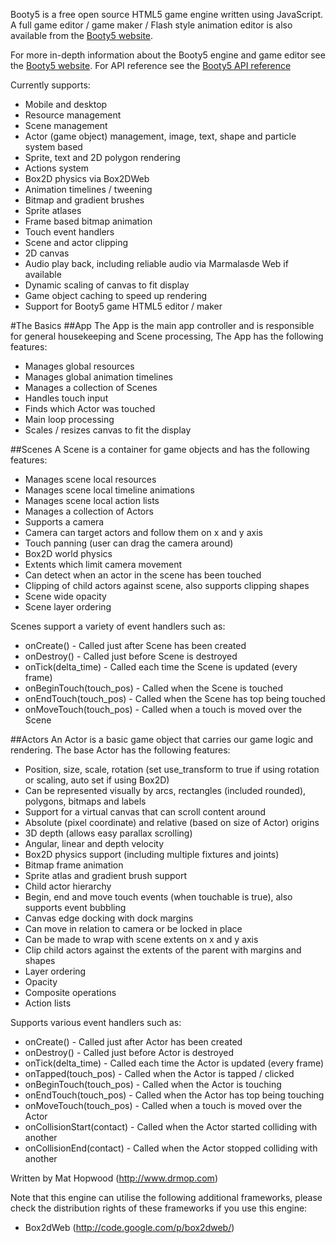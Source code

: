 Booty5 is a free open source HTML5 game engine written using JavaScript. A full game editor / game maker / Flash style animation editor  is also available from the [Booty5 website](http://booty5.com).

For more in-depth information about the Booty5 engine and game editor see the [Booty5 website](http://www.booty5.com/index.php/booty5). For API reference see the [Booty5 API reference](http://booty5.com/html5-game-engine/booty5-html5-game-engine-reference/)

Currently supports:
- Mobile and desktop
- Resource management
- Scene management
- Actor (game object) management, image, text, shape and particle system based
- Sprite, text and 2D polygon rendering
- Actions system
- Box2D physics via Box2DWeb
- Animation timelines / tweening
- Bitmap and gradient brushes
- Sprite atlases
- Frame based bitmap animation
- Touch event handlers
- Scene and actor clipping
- 2D canvas
- Audio play back, including reliable audio via Marmalasde Web if available
- Dynamic scaling of canvas to fit display
- Game object caching to speed up rendering
- Support for Booty5 game HTML5 editor / maker

#The Basics
##App
The App is the main app controller and is responsible for general housekeeping and Scene processing, The App has the following features:
- Manages global resources
- Manages global animation timelines
- Manages a collection of Scenes
- Handles touch input
- Finds which Actor was touched
- Main loop processing
- Scales / resizes  canvas to fit the display

##Scenes
A Scene is a container for game objects and has the following features:
- Manages scene local resources
- Manages scene local timeline animations
- Manages scene local action lists
- Manages a collection of Actors
- Supports a camera
- Camera can target actors and follow them on x and y axis
- Touch panning (user can drag the camera around)
- Box2D world physics
- Extents which limit camera movement
- Can detect when an actor in the scene has been touched
- Clipping of child actors against scene, also supports clipping shapes
- Scene wide opacity
- Scene layer ordering

Scenes support a variety of event handlers such as:
- onCreate() - Called just after Scene has been created
- onDestroy() - Called just before Scene is destroyed
- onTick(delta_time) - Called each time the Scene is updated (every frame)
- onBeginTouch(touch_pos) - Called when the Scene is touched
- onEndTouch(touch_pos) - Called when the Scene has top being touched
- onMoveTouch(touch_pos) - Called when a touch is moved over the Scene

##Actors
An Actor is a basic game object that carries our game logic and rendering. The base Actor has the following features:
- Position, size, scale, rotation (set use_transform to true if using rotation or scaling, auto set if using Box2D)
- Can be represented visually by arcs, rectangles (included rounded), polygons, bitmaps and labels
- Support for a virtual canvas that can scroll content around
- Absolute (pixel coordinate) and relative (based on size of Actor) origins
- 3D depth (allows easy parallax scrolling)
- Angular, linear and depth velocity
- Box2D physics support (including multiple fixtures and joints)
- Bitmap frame animation
- Sprite atlas and gradient brush support
- Child actor hierarchy
- Begin, end and move touch events (when touchable is true), also supports event bubbling
- Canvas edge docking with dock margins
- Can move in relation to camera or be locked in place
- Can be made to wrap with scene extents on x and y axis
- Clip child actors against the extents of the parent with margins and shapes
- Layer ordering
- Opacity
- Composite operations
- Action lists

Supports various event handlers such as:
- onCreate() - Called just after Actor has been created
- onDestroy() - Called just before Actor is destroyed
- onTick(delta_time) - Called each time the Actor is updated (every frame)
- onTapped(touch_pos) - Called when the Actor is tapped / clicked
- onBeginTouch(touch_pos) - Called when the Actor is touching
- onEndTouch(touch_pos) - Called when the Actor has top being touching
- onMoveTouch(touch_pos) - Called when a touch is moved over the Actor
- onCollisionStart(contact) - Called when the Actor started colliding with another
- onCollisionEnd(contact) - Called when the Actor stopped colliding with another

Written by Mat Hopwood (http://www.drmop.com)

Note that this engine can utilise the following additional frameworks, please check the distribution rights of these frameworks if you use this engine:
- Box2dWeb (http://code.google.com/p/box2dweb/)
